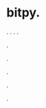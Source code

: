 # bitpy.
.
.
.
.












.






















































.
























.



























.

















































































.




















































